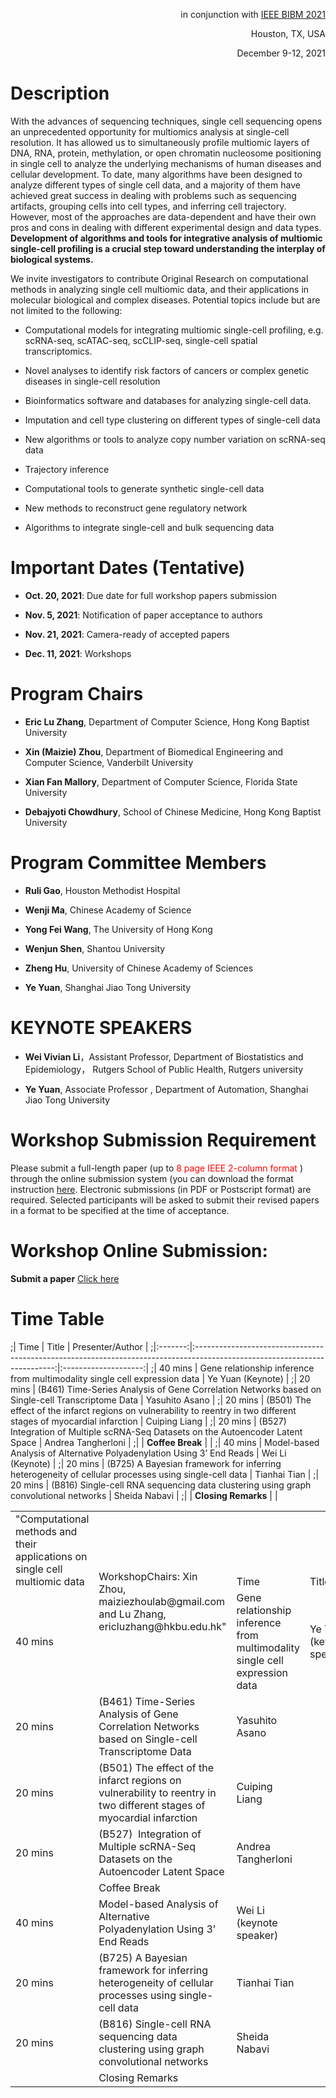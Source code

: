 <p align="right">
  in conjunction with
  <a href="http://ieeebibm.org/BIBM2021/" target="_blank">IEEE BIBM 2021</a>
</p>


<p align="right">Houston, TX, USA</p>

<p align="right">December 9-12, 2021</p>

# Description

With the advances of sequencing techniques, single cell sequencing opens an unprecedented opportunity for multiomics analysis at single-cell resolution. It has allowed us to simultaneously profile multiomic layers of DNA, RNA, protein, methylation, or open chromatin nucleosome positioning in single cell to analyze the underlying mechanisms of human diseases and cellular development. To date, many algorithms have been designed to analyze different types of single cell data, and a majority of them have achieved great success in dealing with problems such as sequencing artifacts, grouping cells into cell types, and inferring cell trajectory. However, most of the approaches are data-dependent and have their own pros and cons in dealing with different experimental design and data types. **Development of algorithms and tools for integrative analysis of multiomic single-cell profiling is a crucial step toward understanding the interplay of biological systems.**

We invite investigators to contribute Original Research on computational methods in analyzing single cell multiomic data, and their applications in molecular biological and complex diseases. Potential topics include but are not limited to the following:

- Computational models for integrating multiomic single-cell profiling, e.g. scRNA-seq, scATAC-seq, scCLIP-seq, single-cell spatial transcriptomics.

- Novel analyses to identify risk factors of cancers or complex genetic diseases in single-cell resolution

- Bioinformatics software and databases for analyzing single-cell data.

- Imputation and cell type clustering on different types of single-cell data

- New algorithms or tools to analyze copy number variation on scRNA-seq data

- Trajectory inference

- Computational tools to generate synthetic single-cell data

- New methods to reconstruct gene regulatory network

- Algorithms to integrate single-cell and bulk sequencing data

# Important Dates (Tentative)

- **Oct. 20, 2021**: Due date for full workshop papers submission

- **Nov. 5, 2021**: Notification of paper acceptance to authors

- **Nov. 21, 2021**: Camera-ready of accepted papers

- **Dec. 11, 2021**: Workshops

# Program Chairs

- **Eric Lu Zhang**, Department of Computer Science, Hong Kong Baptist University

- **Xin (Maizie) Zhou**, Department of Biomedical Engineering and Computer Science, Vanderbilt University

- **Xian Fan Mallory**, Department of Computer Science, Florida State University

- **Debajyoti Chowdhury**, School of Chinese Medicine, Hong Kong Baptist University

# Program Committee Members

- **Ruli Gao**, Houston Methodist Hospital

- **Wenji Ma**, Chinese Academy of Science

- **Yong Fei Wang**, The University of Hong Kong

- **Wenjun Shen**, Shantou University

- **Zheng Hu**, University of Chinese Academy of Sciences

- **Ye Yuan**, Shanghai Jiao Tong University

# KEYNOTE SPEAKERS

- **Wei Vivian Li**，Assistant Professor, Department of Biostatistics and Epidemiology， 
Rutgers School of Public Health, Rutgers university

- **Ye Yuan**, Associate Professor , Department of Automation,  Shanghai Jiao Tong University

# Workshop Submission Requirement

Please submit a full-length paper (up to <font color='red'> 8 page IEEE 2-column format </font>) through the online submission system (you can download the format instruction [here](http://www.ieee.org/conferences_events/conferences/publishing/templates.html).
Electronic submissions (in PDF or Postscript format) are required. Selected participants will be asked to submit their revised papers in a format to be specified at the time of acceptance.  

# Workshop Online Submission:

**Submit a paper** [Click here](https://wi-lab.com/cyberchair/2021/bibm21/scripts/submit.php?subarea=S09&undisplay_detail=1&wh=/cyberchair/2021/bibm21/scripts/ws_submit.php
)

# Time Table

;|   Time  |                                                           Title                                                           | Presenter/Author     |
;|:-------:|:-------------------------------------------------------------------------------------------------------------------------:|:--------------------:|
;| 40 mins |                       Gene   relationship inference from multimodality single cell expression data                        | Ye Yuan (Keynote) |
;| 20 mins |            (B461)   Time-Series Analysis of Gene Correlation Networks based on Single-cell   Transcriptome Data           | Yasuhito   Asano |
;| 20 mins | (B501)   The effect of the infarct regions on vulnerability to reentry in two   different stages of myocardial infarction | Cuiping   Liang |
;| 20 mins |                   (B527)    Integration of Multiple scRNA-Seq Datasets on the Autoencoder Latent   Space                  | Andrea   Tangherloni |
;|         |                                                       **Coffee Break**                                                    |  |
;| 40 mins |                          Model-based   Analysis of Alternative Polyadenylation Using 3’ End Reads                         | Wei Li (Keynote) |
;| 20 mins |          (B725)   A Bayesian framework for inferring heterogeneity of cellular processes using   single-cell data         | Tianhai   Tian   |
;| 20 mins |                   (B816) Single-cell RNA   sequencing data clustering using graph convolutional networks                  |   Sheida Nabavi    |
;|         |                                                      **Closing Remarks**                                                  |           |

<table>
   <tr>
     <td rowspan="3">"Computational methods and their applications on single cell multiomic data</td>
     <!--<td>1</td>-->
     <!--<td>1</td>-->
   </tr>
   <tr>
     <td rowspan="3">WorkshopChairs: Xin Zhou, maiziezhoulab@gmail.com and Lu Zhang, ericluzhang@hkbu.edu.hk"</td>
     <!--<td>1</td>-->
     <!--<td>1</td>-->
   </tr>
   <tr>
      <td>Time</td>
      <td>Title</td>
      <td>Presenter/Author</td>
   </tr>
   <tr>
      <td>40 mins</td>
      <td>Gene relationship inference from multimodality single cell expression data </td>
      <td>Ye Yuan (keynote speaker)</td>
   </tr>
   <tr>
      <td>20 mins</td>
      <td>(B461) Time-Series Analysis of Gene Correlation Networks based on Single-cell Transcriptome Data</td>
      <td>Yasuhito Asano</td>
   </tr>
   <tr>
      <td>20 mins</td>
      <td>(B501) The effect of the infarct regions on vulnerability to reentry in two different stages of myocardial infarction</td>
      <td>Cuiping Liang</td>
   </tr>
   <tr>
      <td>20 mins</td>
      <td>(B527)  Integration of Multiple scRNA-Seq Datasets on the Autoencoder Latent Space</td>
      <td>Andrea Tangherloni</td>
   </tr>
   <tr>
      <td></td>
      <td>Coffee Break</td>
      <td></td>
   </tr>
   <tr>
      <td>40 mins</td>
      <td>Model-based Analysis of Alternative Polyadenylation Using 3’ End Reads</td>
      <td>Wei Li (keynote speaker)</td>
   </tr>
   <tr>
      <td>20 mins</td>
      <td>(B725) A Bayesian framework for inferring heterogeneity of cellular processes using single-cell data</td>
      <td>Tianhai Tian</td>
   </tr>
   <tr>
      <td>20 mins</td>
      <td>(B816) Single-cell RNA sequencing data clustering using graph convolutional networks</td>
      <td>Sheida Nabavi</td>
   </tr>
   <tr>
      <td></td>
      <td>Closing Remarks</td>
      <td></td>
   </tr>
</table>
